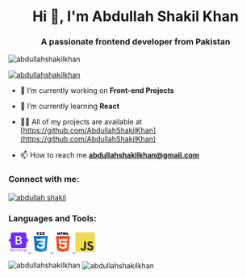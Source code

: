 <h1 align="center">Hi 👋, I'm Abdullah Shakil Khan</h1>
<h3 align="center">A passionate frontend developer from Pakistan</h3>

<p align="left"> <img src="https://komarev.com/ghpvc/?username=abdullahshakilkhan&label=Profile%20views&color=0e75b6&style=flat" alt="abdullahshakilkhan" /> </p>

<p align="left"> <a href="https://github.com/ryo-ma/github-profile-trophy"><img src="https://github-profile-trophy.vercel.app/?username=abdullahshakilkhan" alt="abdullahshakilkhan" /></a> </p>

- 🔭 I’m currently working on **Front-end Projects**

- 🌱 I’m currently learning **React**

- 👨‍💻 All of my projects are available at [https://github.com/AbdullahShakilKhan](https://github.com/AbdullahShakilKhan)

- 📫 How to reach me **abdullahshakilkhan@gmail.com**

<h3 align="left">Connect with me:</h3>
<p align="left">
<a href="https://linkedin.com/in/abdullah shakil" target="blank"><img align="center" src="https://raw.githubusercontent.com/rahuldkjain/github-profile-readme-generator/master/src/images/icons/Social/linked-in-alt.svg" alt="abdullah shakil" height="30" width="40" /></a>
</p>

<h3 align="left">Languages and Tools:</h3>
<p align="left"> <a href="https://getbootstrap.com" target="_blank" rel="noreferrer"> <img src="https://raw.githubusercontent.com/devicons/devicon/master/icons/bootstrap/bootstrap-plain-wordmark.svg" alt="bootstrap" width="40" height="40"/> </a> <a href="https://www.w3schools.com/css/" target="_blank" rel="noreferrer"> <img src="https://raw.githubusercontent.com/devicons/devicon/master/icons/css3/css3-original-wordmark.svg" alt="css3" width="40" height="40"/> </a> <a href="https://www.w3.org/html/" target="_blank" rel="noreferrer"> <img src="https://raw.githubusercontent.com/devicons/devicon/master/icons/html5/html5-original-wordmark.svg" alt="html5" width="40" height="40"/> </a> <a href="https://developer.mozilla.org/en-US/docs/Web/JavaScript" target="_blank" rel="noreferrer"> <img src="https://raw.githubusercontent.com/devicons/devicon/master/icons/javascript/javascript-original.svg" alt="javascript" width="40" height="40"/> </a> </p>

<p><img align="left" src="https://github-readme-stats.vercel.app/api/top-langs?username=abdullahshakilkhan&show_icons=true&locale=en&layout=compact" alt="abdullahshakilkhan" /></p>

<p>&nbsp;<img align="center" src="https://github-readme-stats.vercel.app/api?username=abdullahshakilkhan&show_icons=true&locale=en" alt="abdullahshakilkhan" /></p>

